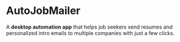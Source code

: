 # AutoJobMailer
A **desktop automation app** that helps job seekers send resumes and personalized intro emails to multiple companies with just a few clicks.
